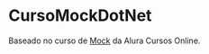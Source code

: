 # CursoMockDotNet

Baseado no curso de [Mock](https://www.alura.com.br/curso-online-mocks-em-net]) da Alura Cursos Online.
